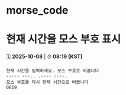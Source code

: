 # morse_code
# 현재 시간을 모스 부호 표시
<!-- MORSE_TIME_START -->
🗓️ **2025-10-08** | ⏰ **08:19 (KST)**

```
현재 시간을 입력하세요. 모스 부호로 바꿉니다
----- ---.. .---- ----.
모스 부호를 다시 현재 시간으로 바꿉니다
0819
```
<!-- MORSE_TIME_END -->
